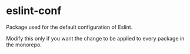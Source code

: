 # eslint-conf

Package used for the default configuration of Eslint.

Modify this only if you want the change to be applied to every package in the monorepo.
